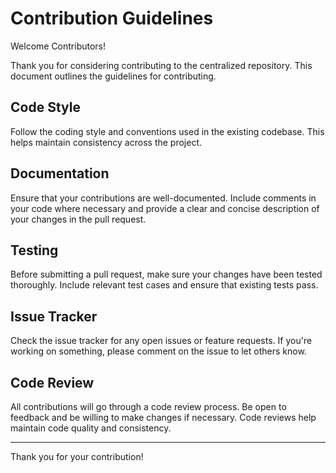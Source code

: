 # Contribution Guidelines

Welcome Contributors!

Thank you for considering contributing to the centralized repository. This document outlines the guidelines for contributing.

## Code Style
Follow the coding style and conventions used in the existing codebase. This helps maintain consistency across the project.

## Documentation
Ensure that your contributions are well-documented. Include comments in your code where necessary and provide a clear and concise description of your changes in the pull request.

## Testing
Before submitting a pull request, make sure your changes have been tested thoroughly. Include relevant test cases and ensure that existing tests pass.

## Issue Tracker
Check the issue tracker for any open issues or feature requests. If you're working on something, please comment on the issue to let others know.

## Code Review
All contributions will go through a code review process. Be open to feedback and be willing to make changes if necessary. Code reviews help maintain code quality and consistency.

---

Thank you for your contribution!
